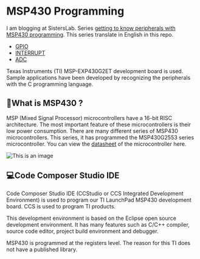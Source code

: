 # MSP430 Programming
I am blogging at SistersLab. Series [getting to know peripherals with MSP430 programming](https://sisterslab.co/texas-instruments-launchpad-ile-msp430-mikrodenetleyicisi-programlamaya-giris/). This series translate in English in this repo. 
- [GPIO](https://github.com/zeynepdicle/MSP430-Programming/tree/main/1%20%E2%80%93%20GPIO)
- [INTERRUPT](https://github.com/zeynepdicle/MSP430-Programming/tree/main/2%20-%20INTERRUPT)
- [ADC](https://github.com/zeynepdicle/MSP430-Programming/tree/main/3%20%E2%80%93%20ADC)

Texas Instruments (TI) MSP-EXP430G2ET development board is used. Sample applications have been developed by recognizing the peripherals with the C programming language.

## :closed_book:What is MSP430 ?
MSP (Mixed Signal Processor) microcontrollers have a 16-bit RISC architecture. The most important feature of these microcontrollers is their low power consumption. There are many different series of MSP430 microcontrollers. This series, it has programmed the MSP430G2553 series microcontroller. You can view the [datasheet](https://www.ti.com/tool/MSP-EXP430G2) of the microcontroller here.

![This is an image](https://github.com/zeynepdicle/MSP430-Programming/blob/main/LaunchPad.png)

## :computer:Code Composer Studio IDE
Code Composer Studio IDE (CCStudio or CCS Integrated Development Environment) is used to program our TI LaunchPad MSP430 development board. CCS is used to program TI products.

This development environment is based on the Eclipse open source development environment. It has many features such as C/C++ compiler, source code editor, project build environment and debugger.

MSP430 is programmed at the registers level. The reason for this TI does not have a published library.
